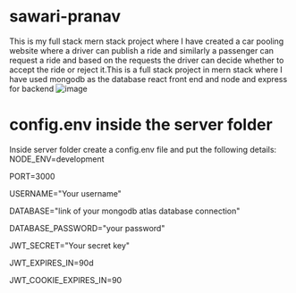 # sawari-pranav

This is my full stack mern stack project where I have created a car pooling website where a driver can publish a ride and similarly a passenger can request a ride and based on the requests the driver can decide whether to accept the ride or reject it.This is a full stack project in mern stack where I have used mongodb as the database react front end and node and express for backend
![image](https://github.com/pranavraikar01/sawari-pranav/assets/114228628/bcdf9365-b29c-4d7e-a072-e8ce9a32297b)

# config.env inside the server folder

Inside server folder create a config.env file and put the following details:
NODE_ENV=development

PORT=3000

USERNAME="Your username"

DATABASE="link of your mongodb atlas database connection"

DATABASE_PASSWORD="your password"

JWT_SECRET="Your secret key"

JWT_EXPIRES_IN=90d

JWT_COOKIE_EXPIRES_IN=90
